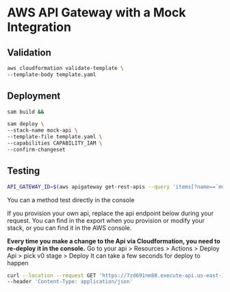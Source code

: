 # AWS API Gateway with a Mock Integration

## Validation

```bash
aws cloudformation validate-template \
--template-body template.yaml
```

## Deployment

```bash
sam build && 

sam deploy \
--stack-name mock-api \
--template-file template.yaml \
--capabilities CAPABILITY_IAM \
--confirm-changeset
```

## Testing

```bash
API_GATEWAY_ID=$(aws apigateway get-rest-apis --query 'items[?name==`mock-api`].id' | grep -o -E "[a-z0-9]+")
```

You can a method test directly in the console


If you provision your own api, replace the api endpoint below during your request. You can find in the export when
you provision or modify your stack, or you can find it in the AWS console.

**Every time you make a change to the Api via Cloudformation, you need to re-deploy it in the console.**
Go to your api > Resources > Actions > Deploy Api > pick v0 stage > Deploy
It can take a few seconds for deploy to happen

```bash
curl --location --request GET 'https://7zd691nm88.execute-api.us-east-1.amazonaws.com/v0/data' \
--header 'Content-Type: application/json'
```